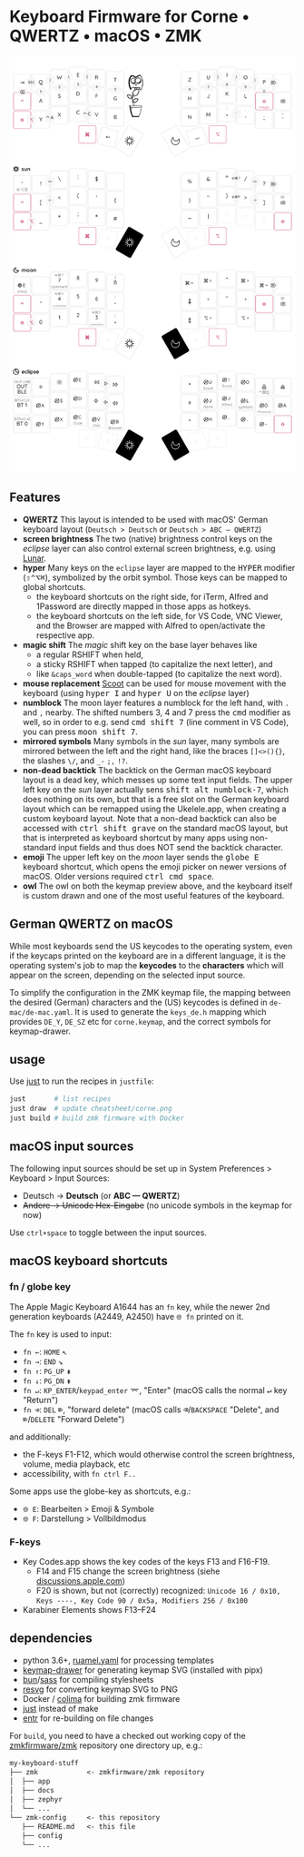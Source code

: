 # Keyboard Firmware for Corne • QWERTZ • macOS • ZMK

![layout](cheatsheet/corne.png)


## Features

- **QWERTZ** This layout is intended to be used with macOS' German keyboard layout (`Deutsch > Deutsch` or `Deutsch > ABC — QWERTZ`)
- **screen brightness** The two (native) brightness control keys on the _eclipse_ layer can also control external screen brightness, e.g. using [Lunar](https://lunar.fyi/).
- **hyper** Many keys on the `eclipse` layer are mapped to the <kbd>HYPER</kbd> modifier (<kbd>⇧⌃⌥⌘</kbd>), symbolized by the orbit symbol. Those keys can be mapped to global shortcuts.
   - the keyboard shortcuts on the right side, for iTerm, Alfred and 1Password are directly mapped in those apps as hotkeys.
   - the keyboard shortcuts on the left side, for VS Code, VNC Viewer, and the Browser are mapped with Alfred to open/activate the respective app.
- **magic shift** The _magic_ shift key on the base layer behaves like
   - a regular RSHIFT when held,
   - a sticky RSHIFT when tapped (to capitalize the next letter), and
   - like `&caps_word` when double-tapped (to capitalize the next word).
- **mouse replacement** [Scoot](https://github.com/mjrusso/scoot) can be used for mouse movement with the keyboard (using <kbd>hyper I</kbd> and <kbd>hyper U</kbd> on the _eclipse_ layer)
- **numblock** The moon layer features a numblock for the left hand, with `.` and `,` nearby. The shifted numbers 3, 4 and 7 press the <kbd>cmd</kbd> modifier as well, so in order to e.g. send <kbd>cmd shift 7</kbd> (line comment in VS Code), you can press <kbd>moon shift 7</kbd>.
- **mirrored symbols** Many symbols in the _sun_ layer, many symbols are mirrored between the left and the right hand, like the braces `[]<>(){}`, the slashes `\/`, and `_-` `;,` `!?`.
- **non-dead backtick** The backtick on the German macOS keyboard layout is a dead key, which messes up some text input fields. The upper left key on the _sun_ layer actually sens <kbd>shift alt numblock-7</kbd>, which does nothing on its own, but that is a free slot on the German keyboard layout which can be remapped using the Ukelele.app, when creating a custom keyboard layout. Note that a non-dead backtick can also be accessed with <kbd>ctrl shift grave</kbd> on the standard macOS layout, but that is interpreted as keyboard shortcut by many apps using non-standard input fields and thus does NOT send the backtick character.
- **emoji** The upper left key on the _moon_ layer sends the <kbd>globe E</kbd> keyboard shortcut, which opens the emoji picker on newer versions of macOS. Older versions required <kbd>ctrl cmd space</kbd>.
- **owl** The owl on both the keymap preview above, and the keyboard itself is custom drawn and one of the most useful features of the keyboard.


## German QWERTZ on macOS

While most keyboards send the US keycodes to the operating system, even if the keycaps printed on the keyboard are in a different language, it is the operating system's job to map the **keycodes** to the **characters** which will appear on the screen, depending on the selected input source.

To simplify the configuration in the ZMK keymap file, the mapping between the desired (German) characters and the (US) keycodes is defined in `de-mac/de-mac.yaml`. It is used to generate the `keys_de.h` mapping which provides `DE_Y`, `DE_SZ` etc for `corne.keymap`, and the correct symbols for keymap-drawer.


## usage

Use [just](https://github.com/casey/just) to run the recipes in `justfile`:

``` bash
just       # list recipes
just draw  # update cheatsheet/corne.png
just build # build zmk firmware with Docker
```

## macOS input sources

The following input sources should be set up in System Preferences > Keyboard > Input Sources:

- Deutsch → **Deutsch** (or **ABC — QWERTZ**)
- ~~Andere → Unicode Hex-Eingabe~~ (no unicode symbols in the keymap for now)

Use `ctrl+space` to toggle between the input sources.


## macOS keyboard shortcuts

### fn / globe key

The Apple Magic Keyboard A1644 has an `fn` key, while the newer 2nd generation keyboards (A2449, A2450) have `🌐 fn` printed on it.

The `fn` key is used to input:

- `fn ←`: `HOME` <kbd>↖</kbd>
- `fn →`: `END` <kbd>↘</kbd>
- `fn ↑`: `PG_UP` <kbd>⇞</kbd>
- `fn ↓`: `PG_DN` <kbd>⇟</kbd>
- `fn ↵`: `KP_ENTER`/`keypad_enter` <kbd>⌤</kbd>, "Enter" (macOS calls the normal <kbd>↵</kbd> key "Return") 
- `fn ⌫`: `DEL` <kbd>⌦</kbd>, "forward delete" (macOS calls <kbd>⌫</kbd>/`BACKSPACE` "Delete", and <kbd>⌦</kbd>/`DELETE` "Forward Delete")

and additionally:

- the F-keys F1-F12, which would otherwise control the screen brightness, volume, media playback, etc
- accessibility, with `fn ctrl F..`

Some apps use the globe-key as shortcuts, e.g.:

- `🌐 E`: Bearbeiten > Emoji & Symbole
- `🌐 F`: Darstellung > Vollbildmodus


### F-keys

- Key Codes.app shows the key codes of the keys F13 and F16-F19.
   - F14 and F15 change the screen brightness (siehe [discussions.apple.com](https://discussions.apple.com/thread/253836891))
   - F20 is shown, but not (correctly) recognized: `Unicode 16 / 0x10, Keys ----, Key Code 90 / 0x5a, Modifiers 256 / 0x100`
- Karabiner Elements shows F13–F24


## dependencies

- python 3.6+, [ruamel.yaml](https://pypi.org/project/ruamel.yaml/) for processing templates
- [keymap-drawer](https://github.com/caksoylar/keymap-drawer) for generating keymap SVG (installed with pipx)
- [bun](https://bun.sh)/[sass](https://www.npmjs.com/package/sass) for compiling stylesheets
- [resvg](https://github.com/RazrFalcon/resvg) for converting keymap SVG to PNG
- Docker / [colima](https://github.com/abiosoft/colima) for building zmk firmware
- [just](https://github.com/casey/just) instead of make
- [entr](https://eradman.com/entrproject/) for re-building on file changes


For `build`, you need to have a checked out working copy of the [zmkfirmware/zmk](https://github.com/zmkfirmware/zmk) repository one directory up, e.g.:

``` text
my-keyboard-stuff
├── zmk            <- zmkfirmware/zmk repository
│  ├── app
│  ├── docs
│  ├── zephyr
│  └── ...
└── zmk-config     <- this repository
   ├── README.md   <- this file
   ├── config
   └── ...
```


